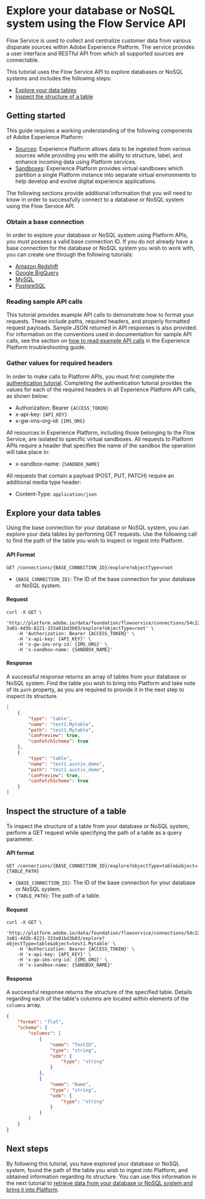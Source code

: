 # Explore your database or NoSQL system using the Flow Service API

Flow Service is used to collect and centralize customer data from various disparate sources within Adobe Experience Platform. The service provides a user interface and RESTful API from which all supported sources are connectable.

This tutorial uses the Flow Service API to explore databases or NoSQL systems and includes the following steps:

* [Explore your data tables](#explore-your-data-tables)
* [Inspect the structure of a table](#inspect-the-structure-of-a-table)

## Getting started

This guide requires a working understanding of the following components of Adobe Experience Platform:

* [Sources](../../../technical_overview/acp_connectors_overview/acp-connectors-overview.md): Experience Platform allows data to be ingested from various sources while providing you with the ability to structure, label, and enhance incoming data using Platform services.
* [Sandboxes](../../../technical_overview/sandboxes/sandboxes-overview.md): Experience Platform provides virtual sandboxes which partition a single Platform instance into separate virtual environments to help develop and evolve digital experience applications.

The following sections provide additional information that you will need to know in order to successfully connect to a database or NoSQL system using the Flow Service API.

### Obtain a base connection

In order to explore your database or NoSQL system using Platform APIs, you must possess a valid base connection ID. If you do not already have a base connection for the database or NoSQL system you wish to work with, you can create one through the following tutorials:

* [Amazon Redshift](./amazon-redshift-api-tutorial.md)
* [Google BigQuery](./google-bigquery-api-tutorial.md)
* [MySQL](./mysql-db-api-tutorial.md)
* [PostgreSQL](./psql-api-tutorial.md)

### Reading sample API calls

This tutorial provides example API calls to demonstrate how to format your requests. These include paths, required headers, and properly formatted request payloads. Sample JSON returned in API responses is also provided. For information on the conventions used in documentation for sample API calls, see the section on [how to read example API calls](../../../../technical_overview/platform_faq_and_troubleshooting/platform_faq_and_troubleshooting.md#how-do-i-format-an-api-request) in the Experience Platform troubleshooting guide.

### Gather values for required headers

In order to make calls to Platform APIs, you must first complete the [authentication tutorial](../../../authenticate_to_acp_tutorial/authenticate_to_acp_tutorial.md). Completing the authentication tutorial provides the values for each of the required headers in all Experience Platform API calls, as shown below:

*   Authorization: Bearer `{ACCESS_TOKEN}`
*   x-api-key: `{API_KEY}`
*   x-gw-ims-org-id: `{IMS_ORG}`

All resources in Experience Platform, including those belonging to the Flow Service, are isolated to specific virtual sandboxes. All requests to Platform APIs require a header that specifies the name of the sandbox the operation will take place in:

*   x-sandbox-name: `{SANDBOX_NAME}`

All requests that contain a payload (POST, PUT, PATCH) require an additional media type header:

*   Content-Type: `application/json`

## Explore your data tables

Using the base connection for your database or NoSQL system, you can explore your data tables by performing GET requests. Use the following call to find the path of the table you wish to inspect or ingest into Platform.

#### API Format

```http
GET /connections/{BASE_CONNECTION_ID}/explore?objectType=root
```

*   `{BASE_CONNECTION_ID}`: The ID of the base connection for your database or NoSQL system.

#### Request

```shell
curl -X GET \
    'http://platform.adobe.io/data/foundation/flowservice/connections/54c22133-3a01-4d3b-8221-333a01bd3b03/explore?objectType=root' \
    -H 'Authorization: Bearer {ACCESS_TOKEN}' \
    -H 'x-api-key: {API_KEY}' \
    -H 'x-gw-ims-org-id: {IMS_ORG}' \
    -H 'x-sandbox-name: {SANDBOX_NAME}'
```

#### Response

A successful response returns an array of tables from your database or NoSQL system. Find the table you wish to bring into Platform and take note of its `path` property, as you are required to provide it in the next step to inspect its structure.

```json
[
    {
        "type": "table",
        "name": "test1.Mytable",
        "path": "test1.Mytable",
        "canPreview": true,
        "canFetchSchema": true
    },
    {
        "type": "table",
        "name": "test1.austin_demo",
        "path": "test1.austin_demo",
        "canPreview": true,
        "canFetchSchema": true
    }
]
```

## Inspect the structure of a table

To inspect the structure of a table from your database or NoSQL system, perform a GET request while specifying the path of a table as a query parameter.

#### API format

```http
GET /connections/{BASE_CONNECTION_ID}/explore?objectType=table&object={TABLE_PATH}
```

*   `{BASE_CONNECTION_ID}`: The ID of the base connection for your database or NoSQL system.
*   `{TABLE_PATH}`: The path of a table.

#### Request

```shell
curl -X GET \
    'http://platform.adobe.io/data/foundation/flowservice/connections/54c22133-3a01-4d3b-8221-333a01bd3b03/explore?objectType=table&object=test1.Mytable' \
    -H 'Authorization: Bearer {ACCESS_TOKEN}' \
    -H 'x-api-key: {API_KEY}' \
    -H 'x-gw-ims-org-id: {IMS_ORG}' \
    -H 'x-sandbox-name: {SANDBOX_NAME}'
```

#### Response

A successful response returns the structure of the specified table. Details regarding each of the table's columns are located within elements of the `columns` array.

```json
{
    "format": "flat",
    "schema": {
        "columns": [
            {
                "name": "TestID",
                "type": "string",
                "xdm": {
                    "type": "string"
                }
            },
            {
                "name": "Name",
                "type": "string",
                "xdm": {
                    "type": "string"
                }
            }
        ]
    }
}
```

## Next steps

By following this tutorial, you have explored your database or NoSQL system, found the path of the table you wish to ingest into Platform, and obtained information regarding its structure. You can use this information in the next tutorial to [retrieve data from your database or NoSQL system and bring it into Platform](./retrieve-dbnosql-data-api-tutorial.md).